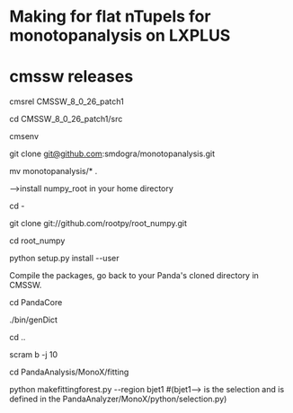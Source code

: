 # Making for flat nTupels for  monotopanalysis on LXPLUS  
# cmssw releases

cmsrel CMSSW_8_0_26_patch1

cd CMSSW_8_0_26_patch1/src

cmsenv

git clone  git@github.com:smdogra/monotopanalysis.git

mv monotopanalysis/*  .

-->install numpy_root in your home directory

cd -

git clone git://github.com/rootpy/root_numpy.git

cd root_numpy

python setup.py install --user

Compile the packages, go back to your Panda's cloned directory in CMSSW.

cd PandaCore

./bin/genDict

cd ..

scram b -j 10

cd PandaAnalysis/MonoX/fitting

python makefittingforest.py --region bjet1 #(bjet1--> is  the selection and is defined in the  PandaAnalyzer/MonoX/python/selection.py)

